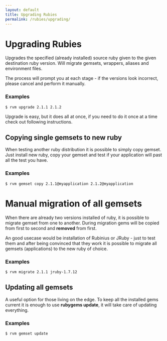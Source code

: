 ```yaml
---
layout: default
title: Upgrading Rubies
permalink: /rubies/upgrading/
---
```


# Upgrading Rubies

Upgrades the specified (already installed) source ruby given to the given
destination ruby version. Will migrate gemsets, wrappers, aliases and
environment files.

The process will prompt you at each stage - if the versions look incorrect,
please cancel and perform it manually.

### Examples

```
$ rvm upgrade 2.1.1 2.1.2
```

Upgrade is easy, but it does all at once, if you need to do it once at a time
check out following instructions.

## Copying single gemsets to new ruby

When testing another ruby distribution it is possible to simply copy gemset.
Just install new ruby, copy your gemset and test if your application will past
all the test you have.

### Examples

```
$ rvm gemset copy 2.1.1@myapplication 2.1.2@myapplication
```

# Manual migration of all gemsets

When there are already two versions installed of ruby, it is possible to migrate
gemset from one to another. During migration gems will be copied from first to
second and **removed** from first.

An good usecase would be installation of Rubinius or JRuby - just to test them
and after being convinced that they work it is possible to migrate all gemsets
(applications) to the new ruby of choice.

### Examples

```
$ rvm migrate 2.1.1 jruby-1.7.12
```

## Updating all gemsets

A useful option for those living on the edge. To keep all the installed gems
current it is enough to use **rubygems update**, it will take care of updating
everything.

### Examples

```
$ rvm gemset update
```
